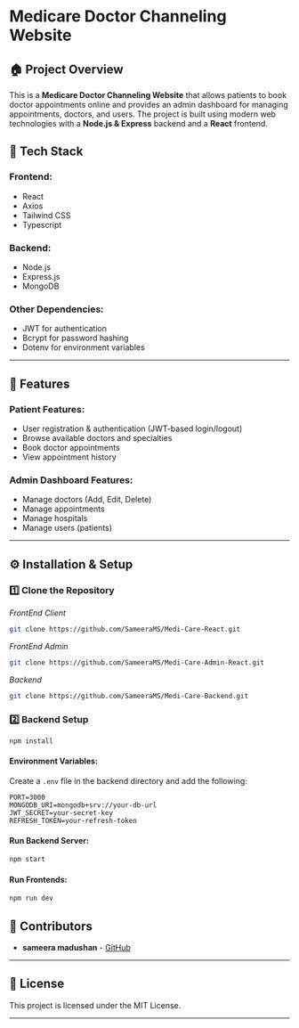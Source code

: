 # **Medicare Doctor Channeling Website**

## 🏠 **Project Overview**
This is a **Medicare Doctor Channeling Website** that allows patients to book doctor appointments online and provides an admin dashboard for managing appointments, doctors, and users. The project is built using modern web technologies with a **Node.js & Express** backend and a **React** frontend.

## 🚀 **Tech Stack**
### **Frontend:**
- React
- Axios
- Tailwind CSS
- Typescript

### **Backend:**
- Node.js
- Express.js
- MongoDB

### **Other Dependencies:**
- JWT for authentication
- Bcrypt for password hashing
- Dotenv for environment variables

---

## 🔧 **Features**
### **Patient Features:**
- User registration & authentication (JWT-based login/logout)
- Browse available doctors and specialties
- Book doctor appointments
- View appointment history

### **Admin Dashboard Features:**
- Manage doctors (Add, Edit, Delete)
- Manage appointments
- Manage hospitals
- Manage users (patients)

---

## ⚙️ **Installation & Setup**

### **1️⃣ Clone the Repository**
*FrontEnd Client*
```sh
git clone https://github.com/SameeraMS/Medi-Care-React.git
```
*FrontEnd Admin*
```sh
git clone https://github.com/SameeraMS/Medi-Care-Admin-React.git
```
*Backend*
```sh
git clone https://github.com/SameeraMS/Medi-Care-Backend.git
```

### **2️⃣ Backend Setup**
```sh
npm install
```
#### **Environment Variables:**
Create a `.env` file in the backend directory and add the following:
```env
PORT=3000
MONGODB_URI=mongodb+srv://your-db-url
JWT_SECRET=your-secret-key
REFRESH_TOKEN=your-refresh-token
```
#### **Run Backend Server:**
```sh
npm start
```

#### **Run Frontends:**
```sh
npm run dev
```

## 👥 Contributors
- **sameera madushan** - [GitHub](https://github.com/SameeraMS)

---

## 📜 License
This project is licensed under the MIT License.

---
